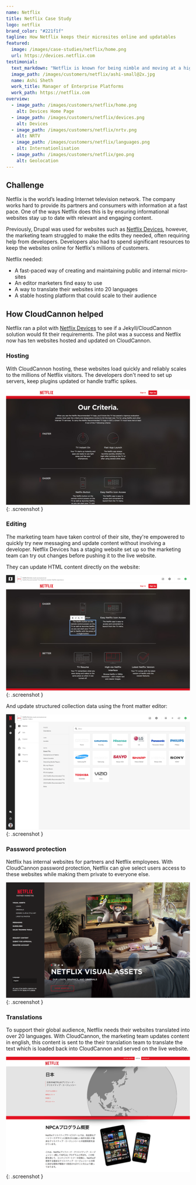 ```yaml
---
name: Netflix
title: Netflix Case Study
logo: netflix
brand_color: "#221f1f"
tagline: How Netflix keeps their microsites online and updatables
featured:
  image: /images/case-studies/netflix/home.png
  url: https://devices.netflix.com
testimonial:
  text_markdown: "Netflix is known for being nimble and moving at a high pace. Partnering with CloudCannon enables my Enterprise Platforms Team at Netflix to deliver highly customizable microsites to our internal business partners rapidly so they can work at the speed of our customers."
  image_path: /images/customers/netflix/ashi-small@2x.jpg
  name: Ashi Sheth
  work_title: Manager of Enterprise Platforms
  work_path: https://netflix.com
overview:
  - image_path: /images/customers/netflix/home.png
    alt: Devices Home Page
  - image_path: /images/customers/netflix/devices.png
    alt: Devices
  - image_path: /images/customers/netflix/nrtv.png
    alt: NRTV
  - image_path: /images/customers/netflix/languages.png
    alt: Internationlisation
  - image_path: /images/customers/netflix/geo.png
    alt: Geolocation
---
```


## Challenge

Netflix is the world’s leading Internet television network. The company works hard to provide its partners and consumers with information at a fast pace. One of the ways Netflix does this is by ensuring informational websites stay up to date with relevant and engaging content.

Previously, Drupal was used for websites such as [Netflix Devices](https://devices.netflix.com), however, the marketing team struggled to make the edits they needed, often requiring help from developers. Developers also had to spend significant resources to keep the websites online for Netflix's millions of customers.

Netflix needed:

* A fast-paced way of creating and maintaining public and internal micro-sites
* An editor marketers find easy to use
* A way to translate their websites into 20 languages
* A stable hosting platform that could scale to their audience

## How CloudCannon helped

Netflix ran a pilot with [Netflix Devices](https://devices.netflix.com) to see if a Jekyll/CloudCannon solution would fit their requirements. The pilot was a success and Netflix now has ten websites hosted and updated on CloudCannon.

### Hosting

With CloudCannon hosting, these websites load quickly and reliably scales to the millions of Netflix visitors. The developers don't need to set up servers, keep plugins updated or handle traffic spikes.

![Netflix Devices Criteria](/images/case-studies/netflix/criteria.png){: .screenshot }

### Editing

The marketing team have taken control of their site, they're empowered to quickly try new messaging and update content without involving a developer. Netflix Devices has a staging website set up so the marketing team can try out changes before pushing it to the live website.

They can update HTML content directly on the website:

![Netflix Devices Inline](/images/case-studies/netflix/inline.png){: .screenshot }

And update structured collection data using the front matter editor:

![Netflix Devices Inline](/images/case-studies/netflix/collection.png){: .screenshot }

### Password protection

Netflix has internal websites for partners and Netflix employees. With CloudCannon password protection, Netflix can give select users access to these websites while making them private to everyone else.

![Netflix Partner Marketing](/images/case-studies/netflix/partner.png){: .screenshot }

### Translations

To support their global audience, Netflix needs their websites translated into over 20 languages. With CloudCannon, the marketing team updates content in english, this content is sent to the their translation team to translate the text which is loaded back into CloudCannon and served on the live website.

![Creative services](/images/case-studies/netflix/translate.png){: .screenshot }
